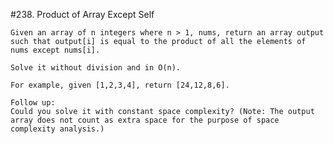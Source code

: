 #238. Product of Array Except Self

	Given an array of n integers where n > 1, nums, return an array output such that output[i] is equal to the product of all the elements of nums except nums[i].

	Solve it without division and in O(n).

	For example, given [1,2,3,4], return [24,12,8,6].

	Follow up:
	Could you solve it with constant space complexity? (Note: The output array does not count as extra space for the purpose of space complexity analysis.)

